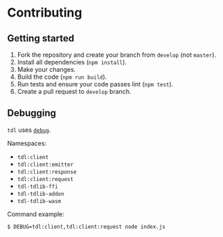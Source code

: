 # Contributing



## Getting started

1. Fork the repository and create your branch from `develop` (not `master`).
2. Install all dependencies (`npm install`).
3. Make your changes.
4. Build the code (`npm run build`).
5. Run tests and ensure your code passes lint (`npm test`).
6. Create a pull request to `develop` branch.

## Debugging

`tdl` uses [`debug`](https://github.com/visionmedia/debug#readme).

Namespaces:

- `tdl:client`
- `tdl:client:emitter`
- `tdl:client:response`
- `tdl:client:request`
- `tdl-tdlib-ffi`
- `tdl-tdlib-addon`
- `tdl-tdlib-wasm`

Command example:

```console
$ DEBUG=tdl:client,tdl:client:request node index.js
```
